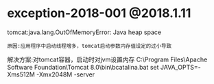 # exception-2018-001 @2018.1.11

  tomcat:java.lang.OutOfMemoryError: Java heap space

    原因:应用程序中启动线程增多，tomcat启动参数内存值设定的过小导致
解决方案:对tomcat容器，启动时对jvm设置内存
        C:\Program Files\Apache Software Foundation\Tomcat 8.0\bin\bcatalina.bat
        set JAVA_OPTS=-Xms512M -Xmx2048M -server
